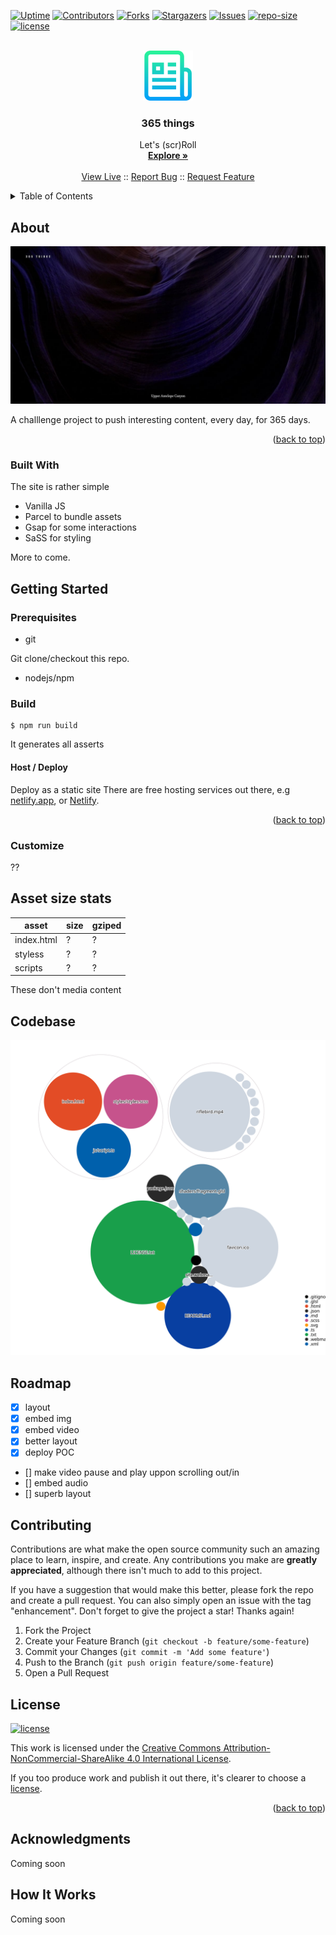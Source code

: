 <a name="readme-top"></a>

<!-- PROJECT SHIELDS -->
[![Uptime][uptime-shield]][uptime-url]
[![Contributors][contributors-shield]][contributors-url]
[![Forks][forks-shield]][forks-url]
[![Stargazers][stars-shield]][stars-url]
[![Issues][issues-shield]][issues-url]
[![repo-size][repo-size-shield]][repo-size-url]
[![license][license-shield]][license-url]
<!-- for some reason those can't work yet [![w3c-validation][w3c-validation-shield]][w3c-validation-url]
[![OSSF-Scorecard Score][score-shield]][score-url] -->

<!-- PROJECT LOGO -->
<br />
<div align="center">
  <img src="images/logo.png" alt="Logo" width="80" height="80">

  <h3 align="center">365 things</h3>

  <p align="center">
    Let's (scr)Roll
    <br />
    <a href="https://github.com/hirako2000/365things/#about"><strong>Explore »</strong></a>
    <br />
    <br />
    <a href="https://365things.netlify.app">View Live</a>
    ::
    <a href="https://github.com/hirako2000/365things/issues">Report Bug</a>
    ::
    <a href="https://github.com/hirako2000/365things/issues">Request Feature</a>
  </p>
</div>


<!-- TABLE OF CONTENTS -->
<details>
  <summary>Table of Contents</summary>
  <ol>
    <li>
      <a href="#about">About</a>
      <ul>
        <li><a href="#built-with">Built With</a></li>
      </ul>
    </li>
    <li>
      <a href="#getting-started">Getting Started</a>
      <ul>
        <li><a href="#prerequisites">Prerequisites</a></li>
        <li><a href="#build">Build</a></li>
      </ul>
    </li>
    <li><a href="#asset-size-stats">Assets stats</a></li>
    <li><a href="#codebase">Codebase</a></li>
    <li><a href="#roadmap">Roadmap</a></li>
    <li><a href="#contributing">Contributing</a></li>
    <li><a href="#license">License</a></li>
    <li><a href="#acknowledgments">Acknowledgments</a></li>
  </ol>
</details>


<!-- ABOUT THE PROJECT -->
## About

[![Product Name Screen Shot][product-screenshot]](https://365things.netlify.app)

A challlenge project to push interesting content, every day, for 365 days.

<p align="right">(<a href="#readme-top">back to top</a>)</p>

### Built With

The site is rather simple
- Vanilla JS
- Parcel to bundle assets
- Gsap for some interactions
- SaSS for styling

More to come.

<!-- GETTING STARTED -->
## Getting Started

### Prerequisites

- git

Git clone/checkout this repo.

- nodejs/npm 


### Build

```
$ npm run build
```

It generates all asserts
  
#### Host / Deploy

Deploy as a static site 
There are free hosting services out there, e.g  [netlify.app](https://netlify.app), or [Netlify](https://www.netlify.com/).

<p align="right">(<a href="#readme-top">back to top</a>)</p>

### Customize 

??

## Asset size stats

| asset      | size    | gziped |
| ---------- | ------- | ------ |
| index.html | ?  | ? |
| styless | ? | ? |
| scripts  | ? | ? |
	
These don't media content

## Codebase

![Visualization of the codebase](./diagram.svg)

## Roadmap

- [x] layout
- [x] embed img
- [x] embed video
- [x] better layout
- [x] deploy POC
- [] make video pause and play uppon scrolling out/in 
- [] embed audio
- [] superb layout


## Contributing

Contributions are what make the open source community such an amazing place to learn, inspire, and create. Any contributions you make are **greatly appreciated**, although there isn't much to add to this project.

If you have a suggestion that would make this better, please fork the repo and create a pull request. You can also simply open an issue with the tag "enhancement".
Don't forget to give the project a star! Thanks again!

1. Fork the Project
2. Create your Feature Branch (`git checkout -b feature/some-feature`)
3. Commit your Changes (`git commit -m 'Add some feature'`)
4. Push to the Branch (`git push origin feature/some-feature`)
5. Open a Pull Request

## License

[![license][license-shield]][license-url]

This work is licensed under the [Creative Commons Attribution-NonCommercial-ShareAlike 4.0 International License][license-url].

[license-url]: http://creativecommons.org/licenses/by-nc-sa/4.0/
[cc-by-nc-sa-shield]: hhttps://img.shields.io/github/license/hirako2000/365things?style=for-the-badge

If you too produce work and publish it out there, it's clearer to choose a [license](https://choosealicense.com).

<p align="right">(<a href="#readme-top">back to top</a>)</p>

## Acknowledgments

Coming soon

## How It Works

Coming soon

[observatory-shield]: https://img.shields.io/mozilla-observatory/grade-score/365things.netlify.app?publish&style=for-the-badge
[uptime-shield]: https://img.shields.io/uptimerobot/ratio/m792462927-d88b9d2ebd47a1c7ccdf9763?style=for-the-badge
[uptime-url]: https://365things.netlify.app
[contributors-shield]: https://img.shields.io/github/contributors/hirako2000/365things.svg?style=for-the-badge
[contributors-url]: https://github.com/hirako2000/365things/graphs/contributors
[forks-shield]: https://img.shields.io/github/forks/hirako2000/365things.svg?style=for-the-badge
[forks-url]: https://github.com/hirako2000/365things/network/members
[stars-shield]: https://img.shields.io/github/stars/hirako2000/365things.svg?style=for-the-badge
[stars-url]: https://github.com/hirako2000/365things/stargazers
[issues-shield]: https://img.shields.io/github/issues/hirako2000/365things.svg?style=for-the-badge
[issues-url]: https://github.com/hirako2000/365things/issues
[license-shield]: https://img.shields.io/github/license/hirako2000/365things.svg?style=for-the-badge
[license-url]: https://github.com/hirako2000/365things/blob/main/LICENSE.txt
[w3c-validation-shield]: https://img.shields.io/w3c-validation/html?style=for-the-badge&targetUrl=https%3A%2F%2F365things.netlify.app
[w3c-validation-url]: https://jigsaw.w3.org/css-validator/validator?uri=https%3A%2F%2F365things.netlify.app&profile=css3svg&usermedium=all

[score-shield]: https://img.shields.io/ossf-scorecard/github.com/hirako2000/365things?style=for-the-badge
[score-url]: https://github.com/hirako2000/365things.netlify.app

[repo-size-shield]: https://img.shields.io/github/repo-size/hirako2000/365things?style=for-the-badge
[repo-size-url]: https://github.com/hirako2000/365things/archive/refs/heads/main.zip

[product-screenshot]: images/screenshot.jpg